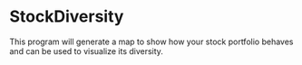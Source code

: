 # StockDiversity
This program will generate a map to show how your stock portfolio behaves and can be used to visualize its diversity.
